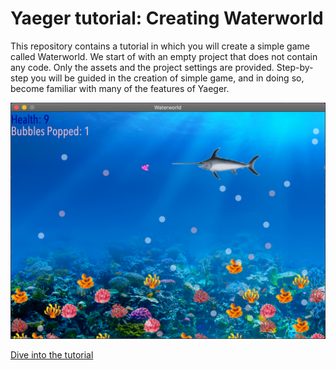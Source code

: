 # Yaeger tutorial: Creating Waterworld

This repository contains a tutorial in which you will create a simple game called Waterworld. We start of with an empty
project that does not contain any code. Only the assets and the project settings are provided. Step-by-step you will be
guided in the creation of simple game, and in doing so, become familiar with many of the features of Yaeger.

![Waterworld](docs/images/game/game.png)

[Dive into the tutorial](https://han-yaeger.github.io/yaeger-tutorial/)



